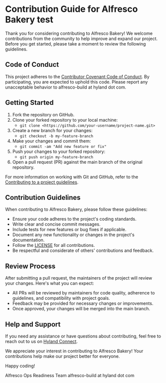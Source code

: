 # Contribution Guide for Alfresco Bakery test

Thank you for considering contributing to Alfresco Bakery! We welcome
contributions from the community to help improve and expand our project. Before
you get started, please take a moment to review the following guidelines.

## Code of Conduct

This project adheres to the [Contributor Covenant Code of
Conduct](https://www.contributor-covenant.org/version/2/1/code_of_conduct/). By
participating, you are expected to uphold this code. Please report any
unacceptable behavior to alfresco-build at hyland dot com.

## Getting Started

1. Fork the repository on GitHub.
2. Clone your forked repository to your local machine:
   * `git clone <https://github.com/your-username/project-name.git>`
3. Create a new branch for your changes:
   * `git checkout -b my-feature-branch`
4. Make your changes and commit them:
   * `git commit -am "Add new feature or fix"`
5. Push your changes to your forked repository:
   * `git push origin my-feature-branch`
6. Open a pull request (PR) against the main branch of the original repository.

For more information on working with Git and GitHub, refer to the [Contributing
to a project
guidelines](https://docs.github.com/en/get-started/exploring-projects-on-github/contributing-to-a-project).

## Contribution Guidelines

When contributing to Alfresco Bakery, please follow these guidelines:

* Ensure your code adheres to the project's coding standards.
* Write clear and concise commit messages.
* Include tests for new features or bug fixes if applicable.
* Document any new functionality or changes in the project's documentation.
* Follow the [LICENSE](./LICENSE) for all contributions.
* Be respectful and considerate of others' contributions and feedback.

## Review Process

After submitting a pull request, the maintainers of the project will review your
changes. Here's what you can expect:

* All PRs will be reviewed by maintainers for code quality, adherence to
  guidelines, and compatibility with project goals.
* Feedback may be provided for necessary changes or improvements.
* Once approved, your changes will be merged into the main branch.

## Help and Support

If you need any assistance or have questions about contributing, feel free to
reach out to us on [Hyland Connect](https://connect.hyland.com).

We appreciate your interest in contributing to Alfresco Bakery! Your
contributions help make our project better for everyone.

Happy coding!

Alfresco Ops Readiness Team
alfresco-build at hyland dot com
